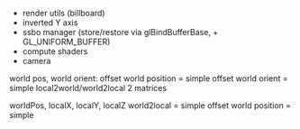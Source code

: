 * render utils (billboard)
* inverted Y axis
* ssbo manager (store/restore via glBindBufferBase, + GL_UNIFORM_BUFFER)
* compute shaders
* camera

world pos, world orient:
offset world position = simple
offset world orient = simple
local2world/world2local 2 matrices

worldPos, localX, localY, localZ
world2local = simple
offset world position = simple
